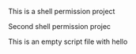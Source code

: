 This is a shell permission project

Second shell permission projec

This is an empty script file with hello
